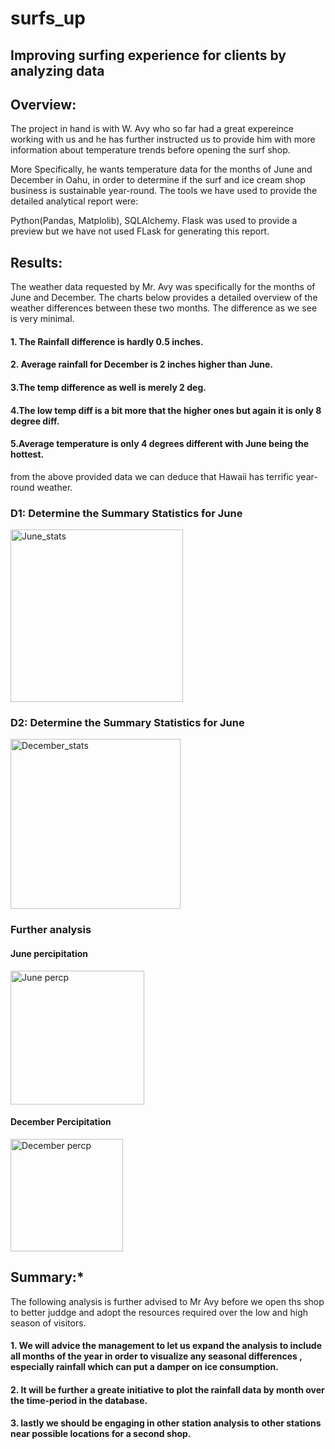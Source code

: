 # surfs_up
## Improving surfing experience for clients  by analyzing data


## Overview:

The project in hand is with W. Avy who so far had a great expereince working with us and he has further instructed us to provide him with  more information about temperature trends before opening the surf shop. 

More Specifically, he wants temperature data for the months of June and December in Oahu, in order to determine if the surf and ice cream shop business is sustainable year-round.
The tools we have used to provide the detailed analytical report were:


Python(Pandas, Matplolib), SQLAlchemy. 
Flask was used to provide a preview but we have not used FLask for generating this report.

## Results:

The  weather data requested by Mr. Avy was specifically for the months of June and December. The charts below provides a detailed overview of the weather differences between these two months. The difference as we see is very minimal.

#### 1. The Rainfall difference is hardly 0.5 inches.
#### 2. Average rainfall for December is 2 inches higher than June.
#### 3.The temp difference as well is merely 2 deg.
#### 4.The low temp diff is a bit more that the higher ones but again it is only 8 degree diff.
#### 5.Average temperature is only 4 degrees different with June being the hottest.
from the above provided data we can deduce that Hawaii has terrific year-round weather.

### D1: Determine the Summary Statistics for June

<img width="276" alt="June_stats" src="https://user-images.githubusercontent.com/75267605/109105052-297f2780-76fb-11eb-98a4-e97d88cbcd05.png">

### D2: Determine the Summary Statistics for June

<img width="272" alt="December_stats" src="https://user-images.githubusercontent.com/75267605/109104851-c8575400-76fa-11eb-8653-57f6eaa7fad6.png">

### Further analysis 

#### June percipitation 
<img width="214" alt="June percp" src="https://user-images.githubusercontent.com/75267605/109177651-07ff5980-7756-11eb-893b-83d5a126b869.png">

#### December Percipitation 

<img width="180" alt="December percp" src="https://user-images.githubusercontent.com/75267605/109177825-3846f800-7756-11eb-8126-388690068c04.png">




## Summary:* 

The following analysis is further advised to Mr Avy before we open ths shop to better juddge and adopt the resources required over the low and high season of visitors.

#### 1. We will advice the management to let us expand the analysis to include all months of the year in order to visualize any seasonal differences , especially rainfall which can put a damper on ice consumption.
#### 2. It will be further a greate initiative to plot the rainfall data by month over the time-period in the database.
#### 3. lastly we should be engaging in other station analysis to other stations near possible locations for a second shop.
